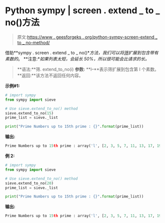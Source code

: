 # Python sympy | screen . extend _ to _ no()方法

> 原文:[https://www . geesforgeks . org/python-sympy-screen-extend _ to _ no-method/](https://www.geeksforgeeks.org/python-sympy-sieve-extend_to_no-method/)

借助**sympy . screen . extend _ to _ no()**方法，我们可以将[筛](https://en.wikipedia.org/wiki/Sieve_of_Eratosthenes)扩展到包含带有素数的*。
**注意:**如果列表太短，会延长 50%，所以很可能会比请求的长。*

> **语法:**筛. extend_to_no(i)
> **参数:**
> **I–**表示筛扩展到包含第 I 个素数。
> **返回:**该方法不返回任何内容。

**示例#1:**

```py
# import sympy 
from sympy import sieve

# Use sieve.extend_to_no() method 
sieve.extend_to_no(15) 
prime_list = sieve._list

print("Prime Numbers up to 15th prime : {}".format(prime_list))  
```

**输出:**

```py
Prime Numbers up to 15th prime : array('l', [2, 3, 5, 7, 11, 13, 17, 19, 23, 29, 31, 37, 41, 43, 47, 53, 59, 61])

```

**例 2:**

```py
# import sympy 
from sympy import sieve

# Use sieve.extend_to_no() method 
sieve.extend_to_no(20) 
prime_list = sieve._list

print("Prime Numbers up to 15th prime : {}".format(prime_list))   
```

**输出:**

```py
Prime Numbers up to 15th prime : array('l', [2, 3, 5, 7, 11, 13, 17, 19, 23, 29, 31, 37, 41, 43, 47, 53, 59, 61, 67, 71, 73, 79, 83, 89])

```